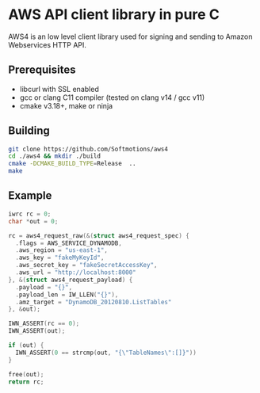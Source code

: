 # AWS API client library in pure C

AWS4 is an low level client library used for signing and sending 
to Amazon Webservices HTTP API. 

## Prerequisites

* libcurl with SSL enabled
* gcc or clang C11 compiler (tested on clang v14 / gcc v11) 
* cmake v3.18+, make or ninja

## Building

```sh
git clone https://github.com/Softmotions/aws4
cd ./aws4 && mkdir ./build
cmake -DCMAKE_BUILD_TYPE=Release  ..
make
```

## Example 

```c
iwrc rc = 0;
char *out = 0;

rc = aws4_request_raw(&(struct aws4_request_spec) {
  .flags = AWS_SERVICE_DYNAMODB,
  .aws_region = "us-east-1",
  .aws_key = "fakeMyKeyId",
  .aws_secret_key = "fakeSecretAccessKey",
  .aws_url = "http://localhost:8000"
}, &(struct aws4_request_payload) {
  .payload = "{}",
  .payload_len = IW_LLEN("{}"),
  .amz_target = "DynamoDB_20120810.ListTables"
}, &out);

IWN_ASSERT(rc == 0);
IWN_ASSERT(out);

if (out) {
  IWN_ASSERT(0 == strcmp(out, "{\"TableNames\":[]}"))
}

free(out);
return rc;
```

